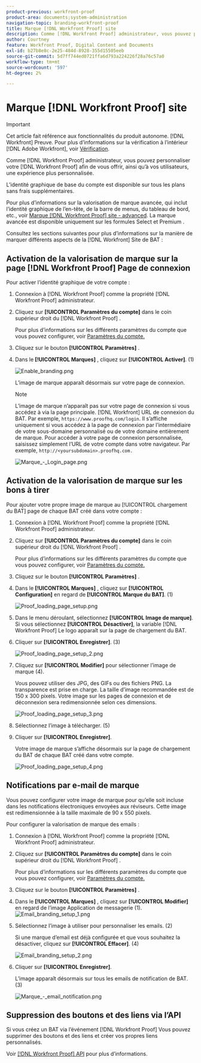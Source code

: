 ```yaml
---
product-previous: workfront-proof
product-area: documents;system-administration
navigation-topic: branding-workfront-proof
title: Marque [!DNL Workfront Proof] site
description: Comme [!DNL Workfront Proof] administrateur, vous pouvez personnaliser votre [!DNL Workfront Proof] afin de vous offrir, ainsi qu’à vos utilisateurs, une expérience plus personnalisée.
author: Courtney
feature: Workfront Proof, Digital Content and Documents
exl-id: b27b8e8c-2e25-484d-8928-355d15505eeb
source-git-commit: 5d7ff744ed0721ffa6d793a224226f28a76c57a0
workflow-type: tm+mt
source-wordcount: '597'
ht-degree: 2%

---
```


# Marque [!DNL Workfront Proof] site

>[!IMPORTANT]
>
>Cet article fait référence aux fonctionnalités du produit autonome. [!DNL Workfront] Preuve. Pour plus d’informations sur la vérification à l’intérieur [!DNL Adobe Workfront], voir [Vérification](../../../review-and-approve-work/proofing/proofing.md).

Comme [!DNL Workfront Proof] administrateur, vous pouvez personnaliser votre [!DNL Workfront Proof] afin de vous offrir, ainsi qu’à vos utilisateurs, une expérience plus personnalisée.

L’identité graphique de base du compte est disponible sur tous les plans sans frais supplémentaires.

Pour plus d’informations sur la valorisation de marque avancée, qui inclut l’identité graphique de l’en-tête, de la barre de menus, du tableau de bord, etc., voir [Marque [!DNL Workfront Proof] site - advanced](../../../workfront-proof/wp-acct-admin/branding/brand-wp-site-advanced.md). La marque avancée est disponible uniquement sur les formules Select et Premium .

Consultez les sections suivantes pour plus d’informations sur la manière de marquer différents aspects de la [!DNL Workfront] Site de BAT :

## Activation de la valorisation de marque sur la page [!DNL Workfront Proof] Page de connexion

Pour activer l’identité graphique de votre compte :

1. Connexion à [!DNL Workfront Proof] comme la propriété [!DNL Workfront Proof] administrateur.
1. Cliquez sur **[!UICONTROL Paramètres du compte]** dans le coin supérieur droit du [!DNL Workfront Proof] .

   Pour plus d’informations sur les différents paramètres du compte que vous pouvez configurer, voir [Paramètres du compte.](https://support.workfront.com/hc/en-us/sections/115000912147-Account-Settings)

1. Cliquez sur le bouton **[!UICONTROL Paramètres]** .
1. Dans le **[!UICONTROL Marques]** , cliquez sur **[!UICONTROL Activer]**. (1)

   ![Enable_branding.png](assets/enable-branding-350x177.png)

   L’image de marque apparaît désormais sur votre page de connexion.

   >[!NOTE]
   >
   >L’image de marque n’apparaît pas sur votre page de connexion si vous accédez à via la page principale. [!DNL Workfront] URL de connexion du BAT. Par exemple, `https://www.proofhq.com/login`. Il s’affiche uniquement si vous accédez à la page de connexion par l’intermédiaire de votre sous-domaine personnalisé ou de votre domaine entièrement de marque. Pour accéder à votre page de connexion personnalisée, saisissez simplement l’URL de votre compte dans votre navigateur. Par exemple, `http://<yoursubdomain>.proofhq.com.` <!--For more information about fully branded domains, see "Fully Branded Domains" in the article [Configure a branded domain in [!DNL Workfront Proof]](../../../workfront-proof/wp-acct-admin/branding/configure-branded-domain-in-wp.md).-->

   ![Marque_-_Login_page.png](assets/branding---login-page-350x198.png)

## Activation de la valorisation de marque sur les bons à tirer

Pour ajouter votre propre image de marque au [!UICONTROL chargement du BAT] page de chaque BAT créé dans votre compte :

1. Connexion à [!DNL Workfront Proof] comme la propriété [!DNL Workfront Proof] administrateur.
1. Cliquez sur **[!UICONTROL Paramètres du compte]** dans le coin supérieur droit du [!DNL Workfront Proof] .

   Pour plus d’informations sur les différents paramètres du compte que vous pouvez configurer, voir [Paramètres du compte.](https://support.workfront.com/hc/en-us/sections/115000912147-Account-Settings)

1. Cliquez sur le bouton **[!UICONTROL Paramètres]** .
1. Dans le **[!UICONTROL Marques]** , cliquez sur **[!UICONTROL Configuration]** en regard de **[!UICONTROL Marque du BAT]**. (1)

   ![Proof_loading_page_setup.png](assets/proof-loading-page-setup-350x159.png)

1. Dans le menu déroulant, sélectionnez **[!UICONTROL Image de marque]**.
Si vous sélectionnez **[!UICONTROL Désactiver]**, la variable [!DNL Workfront Proof] Le logo apparaît sur la page de chargement du BAT.

1. Cliquer sur **[!UICONTROL Enregistrer]**. (3)

   ![Proof_loading_page_setup_2.png](assets/proof-loading-page-setup-2-350x164.png)

1. Cliquez sur **[!UICONTROL Modifier]** pour sélectionner l’image de marque (4).

   Vous pouvez utiliser des JPG, des GIFs ou des fichiers PNG. La transparence est prise en charge. La taille d’image recommandée est de 150 x 300 pixels. Votre image sur les pages de connexion et de déconnexion sera redimensionnée selon ces dimensions.

   ![Proof_loading_page_setup_3.png](assets/proof-loading-page-setup-3-350x116.png)

1. Sélectionnez l’image à télécharger. (5)
1. Cliquer sur **[!UICONTROL Enregistrer]**.

   Votre image de marque s’affiche désormais sur la page de chargement du BAT de chaque BAT créé dans votre compte.

   ![Proof_loading_page_setup_4.png](assets/proof-loading-page-setup-4-350x97.png)

## Notifications par e-mail de marque

Vous pouvez configurer votre image de marque pour qu’elle soit incluse dans les notifications électroniques envoyées aux réviseurs. Cette image est redimensionnée à la taille maximale de 90 x 550 pixels.

Pour configurer la valorisation de marque des emails :

1. Connexion à [!DNL Workfront Proof] comme la propriété [!DNL Workfront Proof] administrateur.
1. Cliquez sur **[!UICONTROL Paramètres du compte]** dans le coin supérieur droit du [!DNL Workfront Proof] .

   Pour plus d’informations sur les différents paramètres du compte que vous pouvez configurer, voir [Paramètres du compte.](https://support.workfront.com/hc/en-us/sections/115000912147-Account-Settings)

1. Cliquez sur le bouton **[!UICONTROL Paramètres]** .
1. Dans le **[!UICONTROL Marques]** , cliquez sur **[!UICONTROL Modifier]** en regard de l’image Application de messagerie (1).
   ![Email_branding_setup_1.png](assets/email-branding-setup-1-350x227.png)

1. Sélectionnez l’image à utiliser pour personnaliser les emails. (2)

   Si une marque d’email est déjà configurée et que vous souhaitez la désactiver, cliquez sur **[!UICONTROL Effacer]**. (4)

   ![Email_branding_setup_2.png](assets/email-branding-setup-2-350x96.png)

1. Cliquer sur **[!UICONTROL Enregistrer]**.

   L’image apparaît désormais sur tous les emails de notification de BAT. (3)

   ![Marque_-_email_notification.png](assets/branding---email-notification-350x195.png)

<!--
<h2 data-mc-conditions="QuicksilverOrClassic.Draft mode">Custom Sub-Domains</h2>
-->

<!--
<p data-mc-conditions="QuicksilverOrClassic.Draft mode">You can add your brand name to your Workfront Proof account URL. For example, your URL might look like this:</p>
-->

<!--
<p data-mc-conditions="QuicksilverOrClassic.Draft mode"><strong>http://yoursubdomain.proofhq.com</strong> </p>
-->

<!--
<p data-mc-conditions="QuicksilverOrClassic.Draft mode">This customization is also included in all your proof links, as well as in the 'From' email address for your proof notifications.</p>
-->

<!--
<p data-mc-conditions="QuicksilverOrClassic.Draft mode">For more information on how to set up a branded sub-domain, see <a href="../../../workfront-proof/wp-acct-admin/branding/configure-branded-domain-in-wp.md" class="MCXref xref">Configure a branded domain in Workfront Proof</a></p>
-->

## Suppression des boutons et des liens via l’API

Si vous créez un BAT via l’événement [!DNL Workfront Proof] Vous pouvez supprimer des boutons et des liens et créer vos propres liens personnalisés.

Voir [[!DNL Workfront Proof] API](https://api.proofhq.com/) pour plus d’informations.
